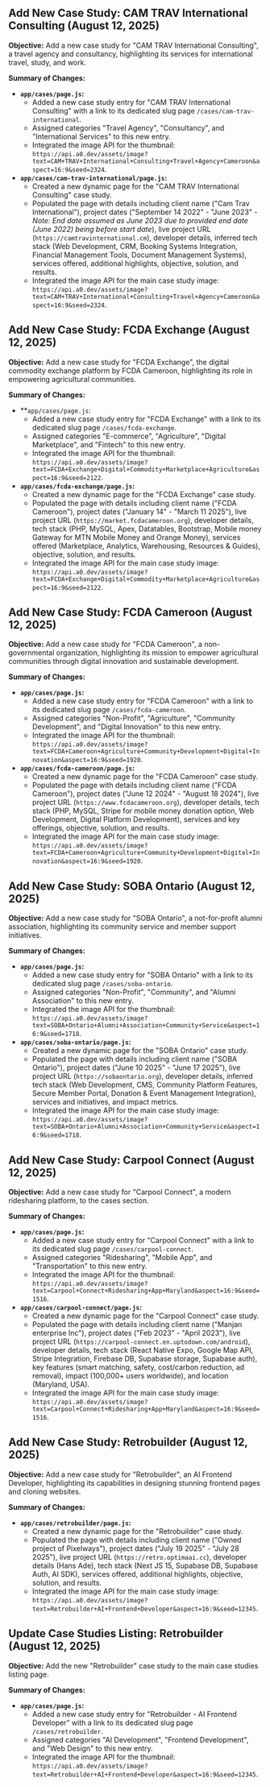## Add New Case Study: CAM TRAV International Consulting (August 12, 2025)

**Objective:** Add a new case study for "CAM TRAV International Consulting", a travel agency and consultancy, highlighting its services for international travel, study, and work.

**Summary of Changes:**

-   **`app/cases/page.js`:**
    -   Added a new case study entry for "CAM TRAV International Consulting" with a link to its dedicated slug page `/cases/cam-trav-international`.
    -   Assigned categories "Travel Agency", "Consultancy", and "International Services" to this new entry.
    -   Integrated the image API for the thumbnail: `https://api.a0.dev/assets/image?text=CAM+TRAV+International+Consulting+Travel+Agency+Cameroon&aspect=16:9&seed=2324`.
-   **`app/cases/cam-trav-international/page.js`:**
    -   Created a new dynamic page for the "CAM TRAV International Consulting" case study.
    -   Populated the page with details including client name ("Cam Trav International"), project dates ("September 14 2022" - "June 2023" - *Note: End date assumed as June 2023 due to provided end date (June 2022) being before start date*), live project URL (`https://camtravinternational.cm`), developer details, inferred tech stack (Web Development, CRM, Booking Systems Integration, Financial Management Tools, Document Management Systems), services offered, additional highlights, objective, solution, and results.
    -   Integrated the image API for the main case study image: `https://api.a0.dev/assets/image?text=CAM+TRAV+International+Consulting+Travel+Agency+Cameroon&aspect=16:9&seed=2324`.

## Add New Case Study: FCDA Exchange (August 12, 2025)

**Objective:** Add a new case study for "FCDA Exchange", the digital commodity exchange platform by FCDA Cameroon, highlighting its role in empowering agricultural communities.

**Summary of Changes:**

-   **`app/cases/page.js`:
    -   Added a new case study entry for "FCDA Exchange" with a link to its dedicated slug page `/cases/fcda-exchange`.
    -   Assigned categories "E-commerce", "Agriculture", "Digital Marketplace", and "Fintech" to this new entry.
    -   Integrated the image API for the thumbnail: `https://api.a0.dev/assets/image?text=FCDA+Exchange+Digital+Commodity+Marketplace+Agriculture&aspect=16:9&seed=2122`.
-   **`app/cases/fcda-exchange/page.js`:**
    -   Created a new dynamic page for the "FCDA Exchange" case study.
    -   Populated the page with details including client name ("FCDA Cameroon"), project dates ("January 14" - "March 11 2025"), live project URL (`https://market.fcdacameroon.org`), developer details, tech stack (PHP, MySQL, Apex, Datatables, Bootstrap, Mobile money Gateway for MTN Mobile Money and Orange Money), services offered (Marketplace, Analytics, Warehousing, Resources & Guides), objective, solution, and results.
    -   Integrated the image API for the main case study image: `https://api.a0.dev/assets/image?text=FCDA+Exchange+Digital+Commodity+Marketplace+Agriculture&aspect=16:9&seed=2122`.

## Add New Case Study: FCDA Cameroon (August 12, 2025)

**Objective:** Add a new case study for "FCDA Cameroon", a non-governmental organization, highlighting its mission to empower agricultural communities through digital innovation and sustainable development.

**Summary of Changes:**

-   **`app/cases/page.js`:**
    -   Added a new case study entry for "FCDA Cameroon" with a link to its dedicated slug page `/cases/fcda-cameroon`.
    -   Assigned categories "Non-Profit", "Agriculture", "Community Development", and "Digital Innovation" to this new entry.
    -   Integrated the image API for the thumbnail: `https://api.a0.dev/assets/image?text=FCDA+Cameroon+Agriculture+Community+Development+Digital+Innovation&aspect=16:9&seed=1920`.
-   **`app/cases/fcda-cameroon/page.js`:**
    -   Created a new dynamic page for the "FCDA Cameroon" case study.
    -   Populated the page with details including client name ("FCDA Cameroon"), project dates ("June 12 2024" - "August 18 2024"), live project URL (`https://www.fcdacameroon.org`), developer details, tech stack (PHP, MySQL, Stripe for mobile money donation option, Web Development, Digital Platform Development), services and key offerings, objective, solution, and results.
    -   Integrated the image API for the main case study image: `https://api.a0.dev/assets/image?text=FCDA+Cameroon+Agriculture+Community+Development+Digital+Innovation&aspect=16:9&seed=1920`.

## Add New Case Study: SOBA Ontario (August 12, 2025)

**Objective:** Add a new case study for "SOBA Ontario", a not-for-profit alumni association, highlighting its community service and member support initiatives.

**Summary of Changes:**

-   **`app/cases/page.js`:**
    -   Added a new case study entry for "SOBA Ontario" with a link to its dedicated slug page `/cases/soba-ontario`.
    -   Assigned categories "Non-Profit", "Community", and "Alumni Association" to this new entry.
    -   Integrated the image API for the thumbnail: `https://api.a0.dev/assets/image?text=SOBA+Ontario+Alumni+Association+Community+Service&aspect=16:9&seed=1718`.
-   **`app/cases/soba-ontario/page.js`:**
    -   Created a new dynamic page for the "SOBA Ontario" case study.
    -   Populated the page with details including client name ("SOBA Ontario"), project dates ("June 10 2025" - "June 17 2025"), live project URL (`https://sobaontario.org`), developer details, inferred tech stack (Web Development, CMS, Community Platform Features, Secure Member Portal, Donation & Event Management Integration), services and initiatives, and impact metrics.
    -   Integrated the image API for the main case study image: `https://api.a0.dev/assets/image?text=SOBA+Ontario+Alumni+Association+Community+Service&aspect=16:9&seed=1718`.

## Add New Case Study: Carpool Connect (August 12, 2025)

**Objective:** Add a new case study for "Carpool Connect", a modern ridesharing platform, to the cases section.

**Summary of Changes:**

-   **`app/cases/page.js`:**
    -   Added a new case study entry for "Carpool Connect" with a link to its dedicated slug page `/cases/carpool-connect`.
    -   Assigned categories "Ridesharing", "Mobile App", and "Transportation" to this new entry.
    -   Integrated the image API for the thumbnail: `https://api.a0.dev/assets/image?text=Carpool+Connect+Ridesharing+App+Maryland&aspect=16:9&seed=1516`.
-   **`app/cases/carpool-connect/page.js`:**
    -   Created a new dynamic page for the "Carpool Connect" case study.
    -   Populated the page with details including client name ("Manjan enterprise Inc"), project dates ("Feb 2023" - "April 2023"), live project URL (`https://carpool-connect.en.uptodown.com/android`), developer details, tech stack (React Native Expo, Google Map API, Stripe Integration, Firebase DB, Supabase storage, Supabase auth), key features (smart matching, safety, cost/carbon reduction, ad removal), impact (100,000+ users worldwide), and location (Maryland, USA).
    -   Integrated the image API for the main case study image: `https://api.a0.dev/assets/image?text=Carpool+Connect+Ridesharing+App+Maryland&aspect=16:9&seed=1516`.

## Add New Case Study: Retrobuilder (August 12, 2025)

**Objective:** Add a new case study for "Retrobuilder", an AI Frontend Developer, highlighting its capabilities in designing stunning frontend pages and cloning websites.

**Summary of Changes:**

-   **`app/cases/retrobuilder/page.js`:**
    -   Created a new dynamic page for the "Retrobuilder" case study.
    -   Populated the page with details including client name ("Owned project of Pixelways"), project dates ("July 19 2025" - "July 28 2025"), live project URL (`https://retro.optimaai.cc`), developer details (Hans Ade), tech stack (Next JS 15, Supabase DB, Supabase Auth, AI SDK), services offered, additional highlights, objective, solution, and results.
    -   Integrated the image API for the main case study image: `https://api.a0.dev/assets/image?text=Retrobuilder+AI+Frontend+Developer&aspect=16:9&seed=12345`.

## Update Case Studies Listing: Retrobuilder (August 12, 2025)

**Objective:** Add the new "Retrobuilder" case study to the main case studies listing page.

**Summary of Changes:**

-   **`app/cases/page.js`:**
    -   Added a new case study entry for "Retrobuilder - AI Frontend Developer" with a link to its dedicated slug page `/cases/retrobuilder`.
    -   Assigned categories "AI Development", "Frontend Development", and "Web Design" to this new entry.
    -   Integrated the image API for the thumbnail: `https://api.a0.dev/assets/image?text=Retrobuilder+AI+Frontend+Developer&aspect=16:9&seed=12345`.
